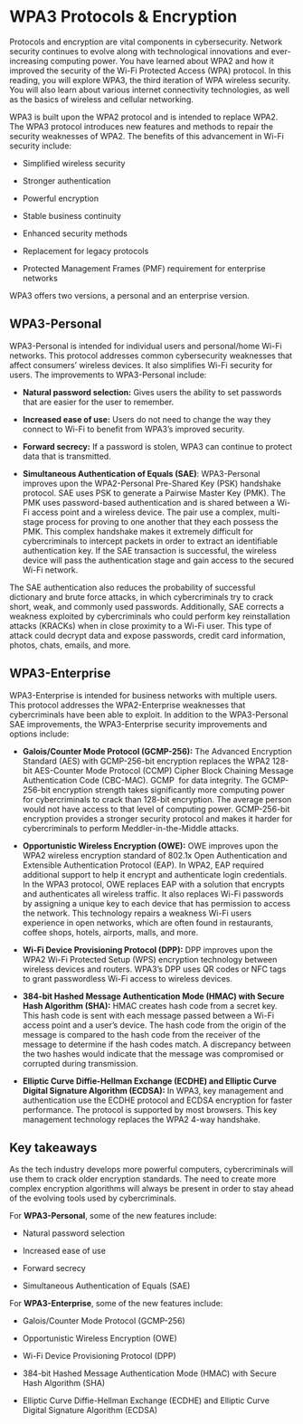 
# WPA3 Protocols & Encryption 

Protocols and encryption are vital components in cybersecurity. Network security continues to evolve along with technological innovations and ever-increasing computing power. You have learned about WPA2 and how it improved the security of the Wi-Fi Protected Access (WPA) protocol. In this reading, you will explore WPA3, the third iteration of WPA wireless security. You will also learn about various internet connectivity technologies, as well as the basics of wireless and cellular networking.

WPA3 is built upon the WPA2 protocol and is intended to replace WPA2. The WPA3 protocol introduces new features and methods to repair the security weaknesses of WPA2. The benefits of this advancement in Wi-Fi security include:

-   Simplified wireless security
    
-   Stronger authentication 
    
-   Powerful encryption 
    
-   Stable business continuity
    

-   Enhanced security methods
    
-   Replacement for legacy protocols
    
-   Protected Management Frames (PMF) requirement for enterprise networks
    

WPA3 offers two versions, a personal and an enterprise version.

## WPA3-Personal 

WPA3-Personal is intended for individual users and personal/home Wi-Fi networks. This protocol addresses common cybersecurity weaknesses that affect consumers’ wireless devices. It also simplifies Wi-Fi security for users. The improvements to WPA3-Personal include:

-   **Natural password selection:** Gives users the ability to set passwords that are easier for the user to remember. 
    
-   **Increased ease of use:** Users do not need to change the way they connect to Wi-Fi to benefit from WPA3’s improved security. 
    
-   **Forward secrecy:** If a password is stolen, WPA3 can continue to protect data that is transmitted. 
    
-   **Simultaneous Authentication of Equals (SAE)**: WPA3-Personal improves upon the WPA2-Personal Pre-Shared Key (PSK) handshake protocol. SAE uses PSK to generate a Pairwise Master Key (PMK). The PMK uses password-based authentication and is shared between a Wi-Fi access point and a wireless device. The pair use a complex, multi-stage process for proving to one another that they each possess the PMK. This complex handshake makes it extremely difficult for cybercriminals to intercept packets in order to extract an identifiable authentication key. If the SAE transaction is successful, the wireless device will pass the authentication stage and gain access to the secured Wi-Fi network. 
    

The SAE authentication also reduces the probability of successful dictionary and brute force attacks, in which cybercriminals try to crack short, weak, and commonly used passwords. Additionally, SAE corrects a weakness exploited by cybercriminals who could perform key reinstallation attacks (KRACKs) when in close proximity to a Wi-Fi user. This type of attack could decrypt data and expose passwords, credit card information, photos, chats, emails, and more.  

## WPA3-Enterprise

WPA3-Enterprise is intended for business networks with multiple users. This protocol addresses the WPA2-Enterprise weaknesses that cybercriminals have been able to exploit. In addition to the WPA3-Personal SAE improvements, the WPA3-Enterprise security improvements and options include: 

-   **Galois/Counter Mode Protocol (GCMP-256):** The Advanced Encryption Standard (AES) with GCMP-256-bit encryption replaces the WPA2 128-bit AES-Counter Mode Protocol (CCMP) Cipher Block Chaining Message Authentication Code (CBC-MAC). GCMP  for data integrity. The GCMP-256-bit encryption strength takes significantly more computing power for cybercriminals to crack than 128-bit encryption. The average person would not have access to that level of computing power. GCMP-256-bit encryption provides a stronger security protocol and makes it harder for cybercriminals to perform Meddler-in-the-Middle attacks. 
    
-   **Opportunistic Wireless Encryption (OWE):** OWE improves upon the WPA2 wireless encryption standard of 802.1x Open Authentication and Extensible Authentication Protocol (EAP). In WPA2, EAP required additional support to help it encrypt and authenticate login credentials. In the WPA3 protocol, OWE replaces EAP with a solution that encrypts and authenticates all wireless traffic. It also replaces Wi-Fi passwords by assigning a unique key to each device that has permission to access the network. This technology repairs a weakness Wi-Fi users experience in open networks, which are often found in restaurants, coffee shops, hotels, airports, malls, and more. 
    
-   **Wi-Fi Device Provisioning Protocol (DPP):** DPP improves upon the WPA2 Wi-Fi Protected Setup (WPS) encryption technology between wireless devices and routers. WPA3’s DPP uses QR codes or NFC tags to grant passwordless Wi-Fi access to wireless devices.
    
-   **384-bit Hashed Message Authentication Mode (HMAC) with Secure Hash Algorithm (SHA):** HMAC creates hash code from a secret key. This hash code is sent with each message passed between a Wi-Fi access point and a user’s device. The hash code from the origin of the message is compared to the hash code from the receiver of the message to determine if the hash codes match. A discrepancy between the two hashes would indicate that the message was compromised or corrupted during transmission.   
    
-   **Elliptic Curve Diffie-Hellman Exchange (ECDHE) and Elliptic Curve Digital Signature Algorithm (ECDSA):** In WPA3, key management and authentication use the ECDHE protocol and ECDSA encryption for faster performance. The protocol is supported by most browsers. This key management technology replaces the WPA2 4-way handshake.
    

## Key takeaways

As the tech industry develops more powerful computers, cybercriminals will use them to crack older encryption standards. The need to create more complex encryption algorithms will always be present in order to stay ahead of the evolving tools used by cybercriminals.

For **WPA3-Personal**, some of the new features include:

-   Natural password selection
    
-   Increased ease of use
    
-   Forward secrecy
    
-   Simultaneous Authentication of Equals (SAE)
    

For **WPA3-Enterprise**, some of the new features include:

-   Galois/Counter Mode Protocol (GCMP-256)
    
-   Opportunistic Wireless Encryption (OWE)
    
-   Wi-Fi Device Provisioning Protocol (DPP)
    
-   384-bit Hashed Message Authentication Mode (HMAC) with Secure Hash Algorithm (SHA) 
    
-   Elliptic Curve Diffie-Hellman Exchange (ECDHE) and Elliptic Curve Digital Signature Algorithm (ECDSA)